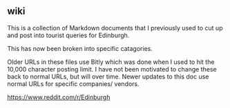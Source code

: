 ## wiki

This is a collection of Markdown documents that I previously used to cut up and post into tourist queries for Edinburgh.

This has now been broken into specific catagories. 

Older URLs in these files use Bitly which was done when I used to hit the 10,000 character posting limit. I have not been motivated to change these back to normal URLs, but will over time. 
Newer updates to this doc use normal URLs for specific companies/ vendors. 

https://www.reddit.com/r/Edinburgh 